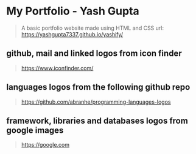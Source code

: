 # My Portfolio - Yash Gupta
> A basic portfolio website made using HTML and CSS
> url: https://yashgupta7337.github.io/yashify/

## github, mail and linked logos from icon finder
> https://www.iconfinder.com/

## languages logos from the following github repo
> https://github.com/abranhe/programming-languages-logos

## framework, libraries and databases logos from google images
> https://google.com

